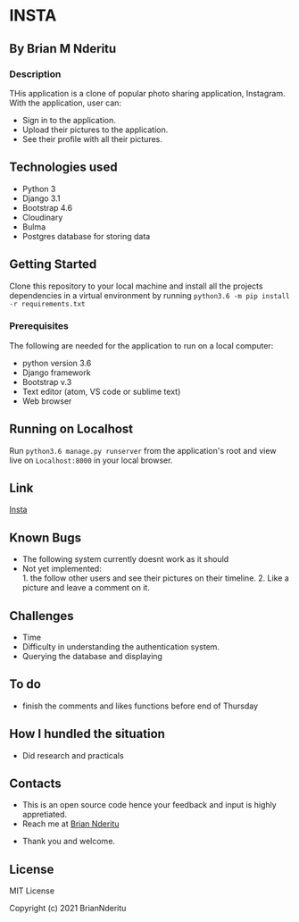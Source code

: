 # INSTA

## By Brian M Nderitu 

### Description
THis application is a clone of popular photo sharing application, Instagram. With the application,  user can:
* Sign in to the application.
* Upload their pictures to the application.
* See their profile with all their pictures.

## Technologies used
* Python 3
* Django 3.1
* Bootstrap 4.6
* Cloudinary
* Bulma
* Postgres database for storing data

## Getting Started
Clone this repository to your local machine and install all the projects dependencies in a virtual environment by running ``python3.6 -m pip install -r requirements.txt``

### Prerequisites
The following are needed for the application to run on a local computer:
* python version 3.6
* Django framework
* Bootstrap v.3
* Text editor (atom, VS code or sublime text)
* Web browser

## Running on Localhost

Run ``python3.6 manage.py runserver`` from the application's root and view live on ``Localhost:8000`` in your local browser.

## Link
<a href='https://my-instar.herokuapp.com/'> Insta</a>

## Known Bugs
* The following system currently doesnt work as it should
* Not yet implemented: <br>
        1. the follow other users and see their pictures on their timeline.
        2. Like a picture and leave a comment on it.

## Challenges
* Time
* Difficulty in understanding the authentication system.
* Querying the database and displaying

## To do 
* finish the comments and likes functions before end of Thursday

## How I hundled the situation
* Did research and practicals

## Contacts
* This is an open source code hence your feedback and input is highly appretiated.
* Reach me at <a href='bnderitu48@gmail.com'>Brian Nderitu</a>
- Thank you and welcome.
## License 
MIT License

Copyright (c) 2021 BrianNderitu